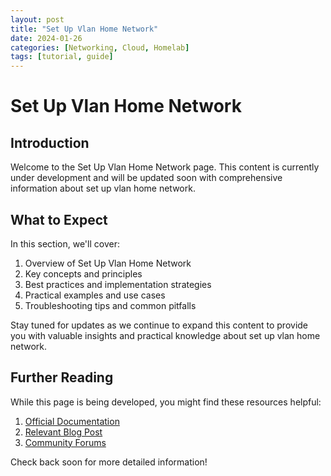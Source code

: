 ```yaml
---
layout: post
title: "Set Up Vlan Home Network"
date: 2024-01-26
categories: [Networking, Cloud, Homelab]
tags: [tutorial, guide]
---
```


# Set Up Vlan Home Network

## Introduction

Welcome to the Set Up Vlan Home Network page. This content is currently under development and will be updated soon with comprehensive information about set up vlan home network.

## What to Expect

In this section, we'll cover:

1. Overview of Set Up Vlan Home Network
2. Key concepts and principles
3. Best practices and implementation strategies
4. Practical examples and use cases
5. Troubleshooting tips and common pitfalls

Stay tuned for updates as we continue to expand this content to provide you with valuable insights and practical knowledge about set up vlan home network.

## Further Reading

While this page is being developed, you might find these resources helpful:

1. [Official Documentation](https://example.com)
2. [Relevant Blog Post](https://example.com/blog)
3. [Community Forums](https://example.com/forum)

Check back soon for more detailed information!
